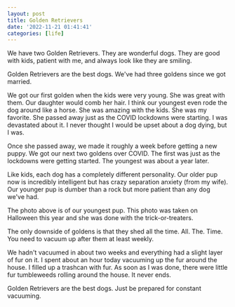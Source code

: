 ```yaml
---
layout: post
title: Golden Retrievers
date: '2022-11-21 01:41:41'
categories: [life]
---
```


We have two Golden Retrievers. They are wonderful dogs. They are good with kids, patient with me, and always look like they are smiling.

Golden Retrievers are the best dogs. We've had three goldens since we got married.

We got our first golden when the kids were very young. She was great with them. Our daughter would comb her hair. I think our youngest even rode the dog around like a horse. She was amazing with the kids. She was my favorite. She passed away just as the COVID lockdowns were starting. I was devastated about it. I never thought I would be upset about a dog dying, but I was.

Once she passed away, we made it roughly a week before getting a new puppy. We got our next two goldens over COVID. The first was just as the lockdowns were getting started. The youngest was about a year later.

Like kids, each dog has a completely different personality. Our older pup now is incredibly intelligent but has crazy separation anxiety (from my wife). Our younger pup is dumber than a rock but more patient than any dog we've had.

The photo above is of our youngest pup. This photo was taken on Halloween this year and she was done with the trick-or-treaters.

The only downside of goldens is that they shed all the time. All. The. Time. You need to vacuum up after them at least weekly.

We hadn't vacuumed in about two weeks and everything had a slight layer of fur on it. I spent about an hour today vacuuming up the fur around the house. I filled up a trashcan with fur. As soon as I was done, there were little fur tumbleweeds rolling around the house. It never ends.

Golden Retrievers are the best dogs. Just be prepared for constant vacuuming.

